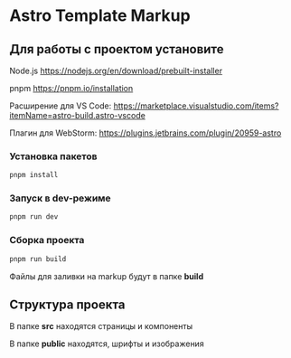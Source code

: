 # Astro Template Markup

## Для работы с проектом установите

Node.js https://nodejs.org/en/download/prebuilt-installer

pnpm https://pnpm.io/installation

Расширение для VS Code: https://marketplace.visualstudio.com/items?itemName=astro-build.astro-vscode

Плагин для WebStorm: https://plugins.jetbrains.com/plugin/20959-astro

### Установка пакетов
```bash
pnpm install
```

### Запуск в dev-режиме
```bash
pnpm run dev
```
### Сборка проекта
```bash
pnpm run build
```

Файлы для заливки на markup будут в папке **build**

## Структура проекта

В папке **srс** находятся страницы и компоненты

В папке **public** находятся, шрифты и изображения


